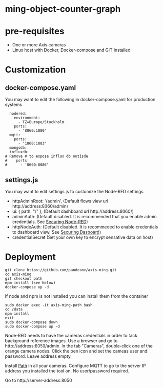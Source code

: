# ming-object-counter-graph


# pre-requisites
- One or more Axis cameras
- Linux host with Docker, Docker-compose and GIT installed

# Customization

## docker-compose.yaml
You may want to edit the following in docker-compose.yaml for production systems

```
  nodered:
    environment:
      - TZ=Europe/Stockholm
    ports:
      - '8060:1880'
  mqtt:
    ports:
      - '1860:1883'
  mongodb:
  influxdb:
# Remove # to expose influx db outisde  
#    ports:
#      - '8660:8086'  
```

## settings.js
You may want to edit settings.js to customize the Node-RED settings.
- httpAdminRoot: '/admin',   (Default flows view url http://address:8060/admin)
- ui: { path: "/" },         (Default dashboard url http://address:8060/)
- adminAuth:                 (Default disabled.  It is recommended that you enable admin credentials.  See [Securing Node-RED](https://nodered.org/docs/user-guide/runtime/securing-node-red#editor--admin-api-security))
- httpNodeAuth:              (Default disabled.  It is recommeded to enable credentials to dashboard view. See [Securing Dasboard](https://nodered.org/docs/user-guide/runtime/securing-node-red#http-node-security))
- credentialSecret           (Set your own key to encrypt sensative data on host)

# Deployment
```
git clone https://github.com/pandosme/axis-ming.git
cd axis-ming
git checkout path
npm install (see below)
docker-compose up -d
```
If node and npm is not installed you can install them from the container
```
sudo docker exec -it axis-ming-path bash
cd /data
npm install
exit
sudo docker-compose down
sudo docker-compose up -d
```

Node-RED needs to have the cameras credentials in order to tack background reference images.  Use a browser and go to http://address:8050/admin.  In the tab "Cameras", double-click one of the orange camera nodes.  Click the pen icon and set the cameas user and password.  Leave address empty.

Install [Path](https://api.aintegration.team/acap/path?source=axis-ming) in all your cameras.  Configure MQTT to go to the server IP address you installed the tool on.  No user/password required.

Go to http://server-address:8050

